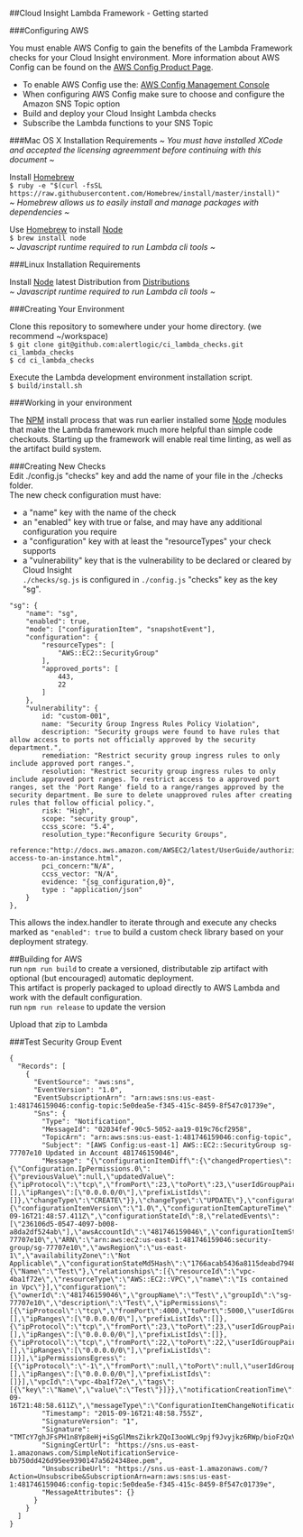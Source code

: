 ##Cloud Insight Lambda Framework - Getting started  

###Configuring AWS  

You must enable AWS Config to gain the benefits of the Lambda Framework checks for your Cloud Insight environment.  More information about AWS Config can be found on the [AWS Config Product Page](https://aws.amazon.com/config/).  

- To enable AWS Config use the: [AWS Config Management Console](https://console.aws.amazon.com/config)  
- When configuring AWS Config make sure to choose and configure the Amazon SNS Topic option
- Build and deploy your Cloud Insight Lambda checks
- Subscribe the Lambda functions to your SNS Topic

###Mac OS X  Installation Requirements
*~ You must have installed XCode and accepted the licensing agreemment before continuing with this document ~*  

Install [Homebrew](http://brew.sh/)  
```$ ruby -e "$(curl -fsSL https://raw.githubusercontent.com/Homebrew/install/master/install)"```  
*~ Homebrew allows us to easily install and manage packages with dependencies ~*  

Use [Homebrew](http://brew.sh/) to install [Node](http://nodejs.org/)  
```$ brew install node```  
*~ Javascript runtime required to run Lambda cli tools ~*  

###Linux Installation Requirements

Install [Node](http://nodejs.org/) latest Distribution from [Distributions](https://nodejs.org/dist/v4.1.1/)  
*~ Javascript runtime required to run Lambda cli tools ~*  

###Creating Your Environment

Clone this repository to somewhere under your home directory.  (we recommend ~/workspace)  
```$ git clone git@github.com:alertlogic/ci_lambda_checks.git ci_lambda_checks```  
```$ cd ci_lambda_checks```  

Execute the Lambda development environment installation script.  
```$ build/install.sh```  

###Working in your environment   

The [NPM](https://www.npmjs.org/) install process that was run earlier installed some [Node](http://nodejs.org/) modules that make the Lambda framework much more helpful than simple code checkouts.  Starting up the framework will enable real time linting, as well as the artifact build system.

###Creating New Checks  
Edit ./config.js "checks" key and add the name of your file in the ./checks folder.  
The new check configuration must have:  
- a "name" key with the name of the check  
- an "enabled" key with true or false, and may have any additional configuration you require  
- a "configuration" key with at least the "resourceTypes" your check supports  
- a "vulnerability" key that is the vulnerability to be declared or cleared by Cloud Insight  
```./checks/sg.js``` is configured in ```./config.js``` "checks" key as the key "sg".  
```  
"sg": {
    "name": "sg",
    "enabled": true,
    "mode": ["configurationItem", "snapshotEvent"],
    "configuration": {
        "resourceTypes": [
            "AWS::EC2::SecurityGroup"
        ],
        "approved_ports": [
            443,
            22
        ]
    },
    "vulnerability": {
        id: "custom-001",
        name: "Security Group Ingress Rules Policy Violation",
        description: "Security groups were found to have rules that allow access to ports not officially approved by the security department.",
        remediation: "Restrict security group ingress rules to only include approved port ranges.",
        resolution: "Restrict security group ingress rules to only include approved port ranges. To restrict access to a approved port ranges, set the 'Port Range' field to a range/ranges approved by the security department. Be sure to delete unapproved rules after creating rules that follow official policy.",
        risk: "High",
        scope: "security group",
        ccss_score: "5.4",
        resolution_type:"Reconfigure Security Groups",
        reference:"http://docs.aws.amazon.com/AWSEC2/latest/UserGuide/authorizing-access-to-an-instance.html",
        pci_concern:"N/A",
        ccss_vector: "N/A",
        evidence: "{sg_configuration,0}",
        type : "application/json"
    }
},
```  
This allows the index.handler to iterate through and execute any checks marked as ```"enabled": true``` to build a custom check library based on your deployment strategy.  

##Building for AWS    
run ```npm run build``` to create a versioned, distributable zip artifact with optional (but encouraged) automatic deployment.  
This artifact is properly packaged to upload directly to AWS Lambda and work with the default configuration.  
run ```npm run release``` to update the version  

Upload that zip to Lambda  

###Test Security Group Event
```
{
  "Records": [
    {
      "EventSource": "aws:sns",
      "EventVersion": "1.0",
      "EventSubscriptionArn": "arn:aws:sns:us-east-1:481746159046:config-topic:5e0dea5e-f345-415c-8459-8f547c01739e",
      "Sns": {
        "Type": "Notification",
        "MessageId": "02034fef-90c5-5052-aa19-019c76cf2958",
        "TopicArn": "arn:aws:sns:us-east-1:481746159046:config-topic",
        "Subject": "[AWS Config:us-east-1] AWS::EC2::SecurityGroup sg-77707e10 Updated in Account 481746159046",
        "Message": "{\"configurationItemDiff\":{\"changedProperties\":{\"Configuration.IpPermissions.0\":{\"previousValue\":null,\"updatedValue\":{\"ipProtocol\":\"tcp\",\"fromPort\":23,\"toPort\":23,\"userIdGroupPairs\":[],\"ipRanges\":[\"0.0.0.0/0\"],\"prefixListIds\":[]},\"changeType\":\"CREATE\"}},\"changeType\":\"UPDATE\"},\"configurationItem\":{\"configurationItemVersion\":\"1.0\",\"configurationItemCaptureTime\":\"2015-09-16T21:48:57.411Z\",\"configurationStateId\":8,\"relatedEvents\":[\"236106d5-0547-4097-b008-a8da2df524ab\"],\"awsAccountId\":\"481746159046\",\"configurationItemStatus\":\"OK\",\"resourceId\":\"sg-77707e10\",\"ARN\":\"arn:aws:ec2:us-east-1:481746159046:security-group/sg-77707e10\",\"awsRegion\":\"us-east-1\",\"availabilityZone\":\"Not Applicable\",\"configurationStateMd5Hash\":\"1766acab5436a8115deabd7948de3eed\",\"resourceType\":\"AWS::EC2::SecurityGroup\",\"resourceCreationTime\":null,\"tags\":{\"Name\":\"Test\"},\"relationships\":[{\"resourceId\":\"vpc-4ba1f72e\",\"resourceType\":\"AWS::EC2::VPC\",\"name\":\"Is contained in Vpc\"}],\"configuration\":{\"ownerId\":\"481746159046\",\"groupName\":\"Test\",\"groupId\":\"sg-77707e10\",\"description\":\"Test\",\"ipPermissions\":[{\"ipProtocol\":\"tcp\",\"fromPort\":4000,\"toPort\":5000,\"userIdGroupPairs\":[],\"ipRanges\":[\"0.0.0.0/0\"],\"prefixListIds\":[]},{\"ipProtocol\":\"tcp\",\"fromPort\":23,\"toPort\":23,\"userIdGroupPairs\":[],\"ipRanges\":[\"0.0.0.0/0\"],\"prefixListIds\":[]},{\"ipProtocol\":\"tcp\",\"fromPort\":22,\"toPort\":22,\"userIdGroupPairs\":[],\"ipRanges\":[\"0.0.0.0/0\"],\"prefixListIds\":[]}],\"ipPermissionsEgress\":[{\"ipProtocol\":\"-1\",\"fromPort\":null,\"toPort\":null,\"userIdGroupPairs\":[],\"ipRanges\":[\"0.0.0.0/0\"],\"prefixListIds\":[]}],\"vpcId\":\"vpc-4ba1f72e\",\"tags\":[{\"key\":\"Name\",\"value\":\"Test\"}]}},\"notificationCreationTime\":\"2015-09-16T21:48:58.611Z\",\"messageType\":\"ConfigurationItemChangeNotification\",\"recordVersion\":\"1.2\"}",
        "Timestamp": "2015-09-16T21:48:58.755Z",
        "SignatureVersion": "1",
        "Signature": "TMTcY7ghJFsPH1n8Yp8eHj+iSgGlMmsZikrkZQoI3ooWLc9pjf9Jvyjkz6RWp/bioFzQxV5AN3FzndPxkZboDSWD9JIWDJmY9Z84Z83rcU6XWUfHYoTjYWsRjvEhM0XP0qUYBYMwv98qRqy24d33XOHqVcGl0A0Vk117pPoIJGfOANQEC9uvBoQR76Q6Eoi+wSMYzLx8AXItJzHRWDp6/76WV9sHh3V1Y+SlENjP0hT8xO3Ov81wPmwpZ//lF355YVXRjBoTtwed1NOVRJ9sea4ONo+7cMUuyXcYTG6lFcQvdm0wHKvf6kaqy3bXxG6UZNE3GNhxWPDGY/iUNVWLQw==",
        "SigningCertUrl": "https://sns.us-east-1.amazonaws.com/SimpleNotificationService-bb750dd426d95ee9390147a5624348ee.pem",
        "UnsubscribeUrl": "https://sns.us-east-1.amazonaws.com/?Action=Unsubscribe&SubscriptionArn=arn:aws:sns:us-east-1:481746159046:config-topic:5e0dea5e-f345-415c-8459-8f547c01739e",
        "MessageAttributes": {}
      }
    }
  ]
}
```
